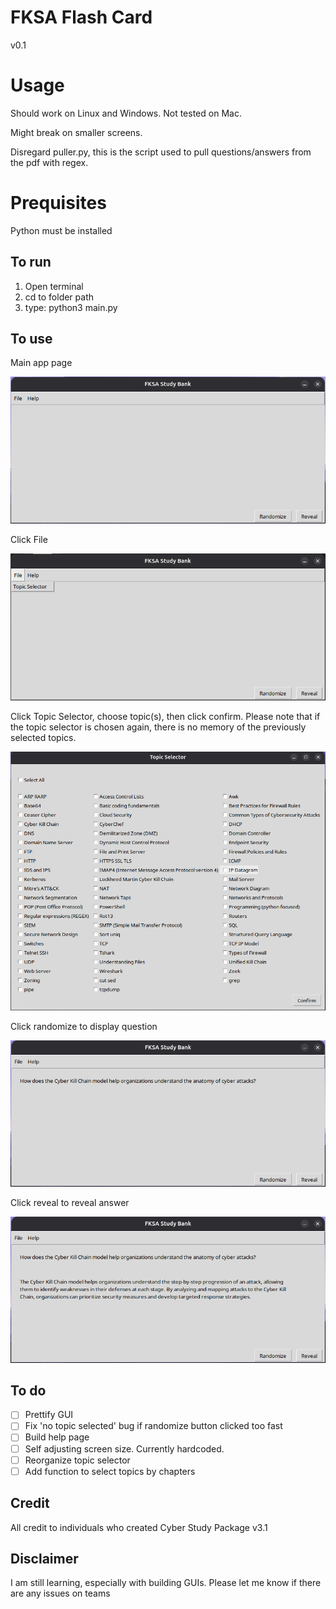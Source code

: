 # FKSA Flash Card

v0.1

# Usage

Should work on Linux and Windows. Not tested on Mac. 

Might break on smaller screens. 

Disregard puller.py, this is the script used to pull questions/answers from the pdf with regex.

# Prequisites

Python must be installed

## To run
1. Open terminal
2. cd to folder path
3. type: python3 main.py

## To use

Main app page


![Screenshot](readmeImages/Main%20app.png)


Click File


![Screenshot](readmeImages/Topic%20selector%20Menu%20Bar.png)

Click Topic Selector, choose topic(s), then click confirm. Please note that if the topic selector is chosen again, there is no memory of the previously selected topics.

![Screenshot](readmeImages/Topic%20Selector%20Page.png)

Click randomize to display question

![Screenshot](readmeImages/Question.png)

Click reveal to reveal answer

![Screenshot](readmeImages/Question%20with%20Answer.png)


## To do

- [ ] Prettify GUI
- [ ] Fix 'no topic selected' bug if randomize button clicked too fast
- [ ] Build help page
- [ ] Self adjusting screen size. Currently hardcoded.
- [ ] Reorganize topic selector
- [ ] Add function to select topics by chapters

## Credit

All credit to individuals who created Cyber Study Package v3.1

## Disclaimer

I am still learning, especially with building GUIs. Please let me know if there are any issues on teams
